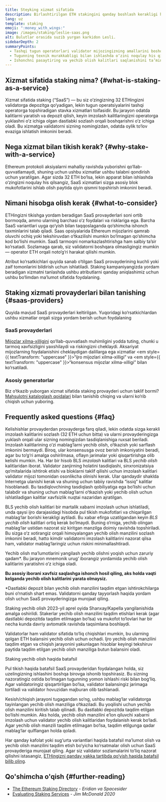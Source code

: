 ```yaml
---
title: Steyking xizmat sifatida
description: Birlashtirilgan ETH stakingini qanday boshlash kerakligi haqida umumiy ma'lumot
lang: uz
template: staking
emoji: ":money_with_wings:"
image: /images/staking/leslie-saas.png
alt: Bulutlar orasida suzib yurgan karkidon Lesli.
sidebarDepth: 2
summaryPoints:
  - Tashqi tugun operatorlari validator mijozingizning amallarini boshqaradi
  - Tugunning texnik murakkabligi bilan ishlashda o‘zini noqulay his qiladigan 32 ETHli har bir kishi uchun ajoyib tanlov
  - Ishonchni pasaytiring va yechib olish kalitlari saqlanishini ta’minlang
---
```


## Xizmat sifatida staking nima? {#what-is-staking-as-a-service}

Xizmat sifatida staking (“SaaS”) — bu siz o‘zingizning 32 ETHingizni validatorga depozitga qo‘yadigan, lekin tugun operatsiyalarini tashqi operatorga topshiradigan stavka xizmatlari toifasidir. Bu jarayon odatda kalitlarni yaratish va depozit qilish, keyin imzolash kalitlaringizni operatorga yuklashni o‘z ichiga olgan dastlabki sozlash orqali boshqarishni o‘z ichiga oladi. Bu xizmatga validatorni sizning nomingizdan, odatda oylik to‘lov evaziga ishlatish imkonini beradi.

## Nega xizmat bilan tikish kerak? {#why-stake-with-a-service}

Ethereum protokoli aksiyalarni mahalliy ravishda yuborishni qo‘llab-quvvatlamaydi, shuning uchun ushbu xizmatlar ushbu talabni qondirish uchun yaratilgan. Agar sizda 32 ETH bo‘lsa, lekin apparat bilan ishlashda o‘zingizni noqulay his qilsangiz, SaaS xizmatlari sizga asosiy blok mukofotlarini ishlab olish paytida qiyin qismni topshirish imkonini beradi.

<CardGrid>
  <Card title="Shaxsiy validatoringiz" emoji=":desktop_computer:" description="Deposit your own 32 ETH to activate your own set of signing keys that will participate in Ethereum consensus. Monitor your progress with dashboards to watch those ETH rewards accumulate." />
  <Card title="Boshlash oson" emoji="🏁" description="Forget about hardware specs, setup, node maintenance and upgrades. SaaS providers let you outsource the hard part by uploading your own signing credentials, allowing them to run a validator on your behalf, for a small cost." />
  <Card title="Riskni cheklash" emoji=":shield:" description="In many cases users do not have to give up access to the keys that enable withdrawing or transferring staked funds. These are different from the signing keys, and can be stored separately to limit (but not eliminate) your risk as a staker." />
</CardGrid>

<StakingComparison page="saas" />

## Nimani hisobga olish kerak {#what-to-consider}

ETHingizni tikishga yordam beradigan SaaS provayderlari soni ortib bormoqda, ammo ularning barchasi o‘z foydalari va risklariga ega. Barcha SaaS variantlari uyga qo‘yish bilan taqqoslaganda qo‘shimcha ishonch taxminlarini talab qiladi. Saas opsiyalarida Ethereum mijozlarini qamrab oluvchi ochiq yoki tekshiruvdan o‘tkazilishi mumkin bo‘lmagan qo‘shimcha kod bo‘lishi mumkin. SaaS tarmoqni nomarkazlashtirishga ham salbiy ta’sir ko‘rsatadi. Sozlamaga qarab, siz validatorni boshqara olmasligingiz mumkin — operator ETH orqali noto‘g‘ri harakat qilishi mumkin.

Atribut ko‘rsatkichlari quyida sanab o‘tilgan SaaS provayderining kuchli yoki zaif tomonlarini bildirish uchun ishlatiladi. Staking kampaniyangizda yordam beradigan xizmatni tanlashda ushbu atributlarni qanday aniqlashimiz uchun ushbu bo‘limdan ma’lumot sifatida foydalaning.

<StakingConsiderations page="saas" />

## Staking xizmati provayderlari bilan tanishing {#saas-providers}

Quyida mavjud SaaS provayderlari keltirilgan. Yuqoridagi ko‘rsatkichlardan ushbu xizmatlar orqali sizga yordam berish uchun foydalaning

<ProductDisclaimer />

### SaaS provayderlari

<StakingProductsCardGrid category="saas" />

[Mijozlar xilma-xilligini](/developers/docs/nodes-and-clients/client-diversity/) qo‘llab-quvvatlash muhimligini yodda tuting, chunki u tarmoq xavfsizligini yaxshilaydi va riskingizni cheklaydi. Aksariyat mijozlarning foydalanishini cheklaydigan dalillarga ega xizmatlar <em style={{ textTransform: "uppercase" }}>“ijro mijozlari xilma-xilligi”</em> va <em style={{ textTransform: "uppercase" }}>“konsensus mijozlar xilma-xilligi”</em> bilan ko‘rsatiladi.

### Asosiy generatorlar

<StakingProductsCardGrid category="keyGen" />

Biz o‘tkazib yuborgan xizmat sifatida staking provayderi uchun taklif bormi? [Mahsulotni kataloglash qoidalari](/contributing/adding-staking-products/) bilan tanishib chiqing va ularni ko‘rib chiqish uchun yuboring.

## Frequently asked questions {#faq}

<ExpandableCard title="Mening kalitlarim kimda boʻladi?" eventCategory="SaasStaking" eventName="clicked who holds my keys">
Kelishishlar provayderdan provayderga farq qiladi, lekin odatda sizga kerakli imzolash kalitlarini sozlash (32 ETH uchun bitta) va ularni provayderingizga yuklash orqali ular sizning nomingizdan tasdiqlanishiga ruxsat beriladi. Imzolash kalitlarining o‘zi mablag‘larni yechib olish, o‘tkazish yoki sarflash imkonini bermaydi. Biroq, ular konsensusga ovoz berish imkoniyatini beradi, agar bu to‘g‘ri amalga oshirilmasa, oflayn jarimalar yoki qisqartirishga olib kelishi mumkin.
</ExpandableCard>

<ExpandableCard title="Demak, ikkita kalit toʻplami boʻlar ekan-da?" eventCategory="SaasStaking" eventName="clicked so there are two sets of keys">
Ha. Har bir hisob BLS <em>imzolash</em> kalitlari va BLS <em>yechib olish</em> kalitlaridan iborat. Validator zanjirning holatini tasdiqlashi, sinxronizatsiya qo‘mitalarida ishtirok etishi va bloklarni taklif qilishi uchun imzolash kalitlari validator mijozi tomonidan osonlikcha olinishi kerak. Ular qandaydir shaklda Internetga ulanishi kerak va shuning uchun tabiiy ravishda “issiq” kalitlar hisoblanadi. Bu tasdiqlovchining tasdiqlash qobiliyatiga ega bo‘lishi uchun talabdir va shuning uchun mablag‘larni o‘tkazish yoki yechib olish uchun ishlatiladigan kalitlar xavfsizlik nuqtai nazaridan ajratilgan.

BLS yechib olish kalitlari bir martalik xabarni imzolash uchun ishlatiladi, unda qaysi ijro darajasidagi hisobda pul tikish mukofotlari va chiqarilgan mablag‘lar borishi kerakligi aytiladi. Bu xabar efirga uzatilgandan keyin <em>BLS yechib olish</em> kalitlari ortiq kerak bo‘lmaydi. Buning o‘rniga, yechib olingan mablag‘lar ustidan nazorat siz kiritgan manzilga doimiy ravishda topshiriladi. Bu sizga o‘z xotirangiz orqali himoyalangan yechib olish manzilini sozlash imkonini beradi, hatto kimdir validatorni imzolash kalitlarini nazorat qilsa ham, validator mablag‘laringiz uchun riskini minimallashtiradi.

Yechib olish ma’lumotlarini yangilash yechib olishni yoqish uchun zaruriy qadam\*. Bu jarayon mnemonik urug‘ iborangiz yordamida yechib olish kalitlarini yaratishni o‘z ichiga oladi.

<strong>Bu asosiy iborani xavfsiz saqlashga ishonch hosil qiling, aks holda vaqti kelganda yechib olish kalitlarini yarata olmaysiz.</strong>

\*Dastlabki depozit bilan yechib olish manzilini taqdim etgan ishtirokchilarga buni o‘rnatish shart emas. Validatorni qanday tayyorlash haqida yordam olish uchun SaaS provayderingizga murojaat qiling.
</ExpandableCard>

<ExpandableCard title="Qachon yechib olishim mumkin?" eventCategory="SaasStaking" eventName="clicked when can I withdraw">
Staking yechib olish 2023-yil aprel oyida Shanxay/Kapella yangilanishida amalga oshirildi. Stakerlar yechib olish manzilini taqdim etishlari kerak (agar dastlabki depozitda taqdim etilmagan bo‘lsa) va mukofot to‘lovlari har bir necha kunda davriy avtomatik ravishda taqsimlana boshlaydi.

Validatorlar ham validator sifatida to‘liq chiqishlari mumkin, bu ularning qolgan ETH balansini yechib olish uchun ochadi. Ijro yechib olish manzilini taqdim etgan va chiqish jarayonini yakunlagan hisoblar keyingi tekshiruv paytida taqdim etilgan yechib olish manziliga butun balansini oladi.

<ButtonLink href="/staking/withdrawals/">Staking yechib olish haqida batafsil</ButtonLink>
</ExpandableCard>

<ExpandableCard title="Men slashga uchragan taqdirda nima sodir bo‘ladi?" eventCategory="SaasStaking" eventName="clicked what happens if I get slashed">
Pul tikish haqida batafsil SaaS provayderidan foydalangan holda, siz uzelingizning ishlashini boshqa birovga ishonib topshirasiz. Bu sizning nazoratingiz ostida bo‘lmagan tugunning yomon ishlashi riski bilan bog‘liq. Agar validatoringiz qisqartirilgan bo‘lsa, validator balansingiz jarimaga tortiladi va validator hovuzidan majburan olib tashlanadi.

Kesish/chiqish jarayoni tugagandan so‘ng, ushbu mablag‘lar validatorga tayinlangan yechib olish manziliga o‘tkaziladi. Bu yoqilishi uchun yechib olish manzilini kiritish talab qilinadi. Bu dastlabki depozitda taqdim etilgan bo‘lishi mumkin. Aks holda, yechib olish manzilini e’lon qiluvchi xabarni imzolash uchun validator yechib olish kalitlaridan foydalanish kerak bo‘ladi. Agar yechib olish manzili taqdim etilmagan bo‘lsa, taqdim etilgunga qadar mablag‘lar qulflangan holda qoladi.

Har qanday kafolat yoki sug‘urta variantlari haqida batafsil ma’lumot olish va yechib olish manzilini taqdim etish bo‘yicha ko‘rsatmalar olish uchun SaaS provayderiga murojaat qiling. Agar siz validator sozlamalarini to‘liq nazorat qilishni istasangiz, <a href="/staking/solo/">ETHingizni qanday yakka tartibda qo‘yish haqida batafsil bilib oling</a>.
</ExpandableCard>

## Qo'shimcha o'qish {#further-reading}

- [The Ethereum Staking Directory](https://www.staking.directory/) - _Eridian va Spacesider_
- [Evaluating Staking Services](https://www.attestant.io/posts/evaluating-staking-services/) - _Jim McDonald 2020_
